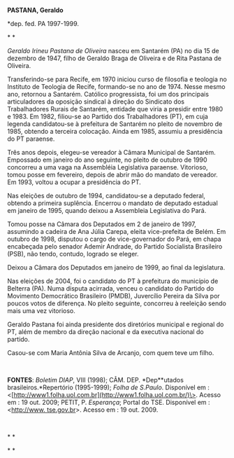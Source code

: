**PASTANA, Geraldo**

\*dep. fed. PA 1997-1999.

* *

*Geraldo Irineu Pastana de Oliveira* nasceu em Santarém (PA) no dia 15
de dezembro de 1947, filho de Geraldo Braga de Oliveira e de Rita
Pastana de Oliveira.

Transferindo-se para Recife, em 1970 iniciou curso de filosofia e
teologia no Instituto de Teologia de Recife, formando-se no ano de 1974.
Nesse mesmo ano, retornou a Santarém. Católico progressista, foi um dos
principais articuladores da oposição sindical à direção do Sindicato dos
Trabalhadores Rurais de Santarém, entidade que viria a presidir entre
1980 e 1983. Em 1982, filiou-se ao Partido dos Trabalhadores (PT), em
cuja legenda candidatou-se à prefeitura de Santarém no pleito de
novembro de 1985, obtendo a terceira colocação. Ainda em 1985, assumiu a
presidência do PT paraense.

Três anos depois, elegeu-se vereador à Câmara Municipal de Santarém.
Empossado em janeiro do ano seguinte, no pleito de outubro de 1990
concorreu a uma vaga na Assembléia Legislativa paraense. Vitorioso,
tomou posse em fevereiro, depois de abrir mão do mandato de vereador. Em
1993, voltou a ocupar a presidência do PT.

Nas eleições de outubro de 1994, candidatou-se a deputado federal,
obtendo a primeira suplência. Encerrou o mandato de deputado estadual em
janeiro de 1995, quando deixou a Assembleia Legislativa do Pará.

Tomou posse na Câmara dos Deputados em 2 de janeiro de 1997, assumindo a
cadeira de Ana Júlia Carepa, eleita vice-prefeita de Belém. Em outubro
de 1998, disputou o cargo de vice-governador do Pará, em chapa
encabeçada pelo senador Ademir Andrade, do Partido Socialista Brasileiro
(PSB), não tendo, contudo, logrado se eleger.

Deixou a Câmara dos Deputados em janeiro de 1999, ao final da
legislatura.

Nas eleições de 2004, foi o candidato do PT à prefeitura do município de
Belterra (PA). Numa disputa acirrada, venceu o candidato do Partido do
Movimento Democrático Brasileiro (PMDB), Juvercílio Pereira da Silva por
poucos votos de diferença. No pleito seguinte, concorreu à reeleição
sendo mais uma vez vitorioso.

Geraldo Pastana foi ainda presidente dos diretórios municipal e regional
do PT, além de membro da direção nacional e da executiva nacional do
partido.

Casou-se com Maria Antônia Silva de Arcanjo, com quem teve um filho.

 

**FONTES**: *Boletim DIAP*, VIII (1998); CÂM. DEP. *Dep**utados
brasileiros.*Repertório (1995-1999); *Folha de S.Paulo*. Disponível em :
\<[http://www1.folha.uol.com.br](http://www1.folha.uol.com.br/)\>.
Acesso em : 19 out. 2009; PETIT, P. *Esperança*; Portal do TSE.
Disponível em : \<[http://www. tse.gov.br](http://www.%20tse.gov.br/)\>.
Acesso em : 19 out. 2009.

 

* *

* *

 
